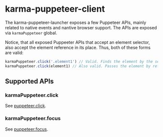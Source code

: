 # karma-puppeteer-client

The karma-puppeteer-launcher exposes a few Puppeteer APIs, mainly related to native
events and nantive browser support. The APIs are exposed via `karmaPuppeteer` global.

Notice, that all exposed Puppeeter APIs that accept an element selector, also
accept the element reference in its place. Thus, both of these forms are valid:

```JavaScript
karmaPuppeteer.click('.element1') // Valid. Finds the element by the selector.
karmaPuppeteer.click(element1) // Also valid. Passes the element by reference.
```

## Supported APIs

### karmaPuppeteer.click

See [puppeteer.click](https://github.com/puppeteer/puppeteer/blob/v3.0.4/docs/api.md#pageclickselector-options).

### karmaPuppeteer.focus

See [puppeteer.focus](https://github.com/puppeteer/puppeteer/blob/v3.0.4/docs/api.md#pagefocusselector).
